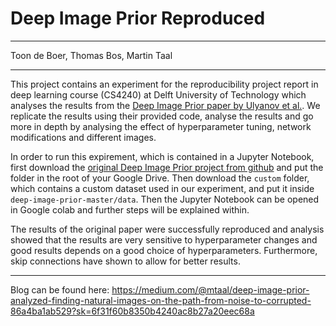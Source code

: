# Deep Image Prior Reproduced
---

Toon de Boer, Thomas Bos, Martin Taal

---
This project contains an experiment for the reproducibility project report in deep learning course (CS4240) at Delft University of Technology which analyses the results from the [Deep Image Prior paper by Ulyanov et al.](https://dmitryulyanov.github.io/deep_image_prior). We replicate the results using their provided code, analyse the results and go more in depth by analysing the effect of hyperparameter tuning, network modifications and different images.

In order to run this expirement, which is contained in a Jupyter Notebook, first download the [original Deep Image Prior project from github](https://dmitryulyanov.github.io/deep_image_prior) and put the folder in the root of your Google Drive. Then download the `custom` folder, which contains a custom dataset used in our experiment, and put it inside `deep-image-prior-master/data`. Then the Jupyter Notebook can be opened in Google colab and further steps will be explained within.

The results of the original paper were successfully reproduced and analysis showed that the results are very sensitive to hyperparameter changes and good results depends on a good choice of hyperparameters. Furthermore, skip connections have shown to allow for better results.

---

Blog can be found here:
https://medium.com/@mtaal/deep-image-prior-analyzed-finding-natural-images-on-the-path-from-noise-to-corrupted-86a4ba1ab529?sk=6f31f60b8350b4240ac8b27a20eec68a
